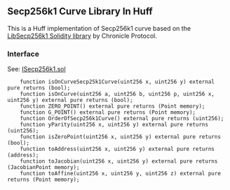 ## Secp256k1 Curve Library In Huff

This is a Huff implementation of Secp256k1 curve based on the [LibSecp256k1 Solidity library](https://github.com/chronicleprotocol/scribe/blob/main/src/libs/LibSecp256k1.sol) by Chronicle Protocol.

### Interface

See: [ISecp256k1.sol](https://github.com/Jesserc/Secp256k1-hufff/blob/main/src/Interface/ISecp256k1.sol)

```solidity
    function isOnCurveSecp25k1Curve(uint256 x, uint256 y) external pure returns (bool);
    function isOnCurve(uint256 a, uint256 b, uint256 p, uint256 x, uint256 y) external pure returns (bool);
    function ZERO_POINT() external pure returns (Point memory);
    function G_POINT() external pure returns (Point memory);
    function OrderOfSecp256k1Curve() external pure returns (uint256);
    function yParity(uint256 x, uint256 y) external pure returns (uint256);
    function isZeroPoint(uint256 x, uint256 y) external pure returns (bool);
    function toAddress(uint256 x, uint256 y) external pure returns (address);
    function toJacobian(uint256 x, uint256 y) external pure returns (JacobianPoint memory);
    function toAffine(uint256 x, uint256 y, uint256 z) external pure returns (Point memory);
```
